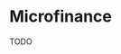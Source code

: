# Microfinance

<!--
TurnKey Lender
Encompass

https://octopusmfb.com
https://github.com/mybanco/mybanco
https://ncino.com
https://github.com/MicroPyramid/micro-finance
https://github.com/mangoO-Microfinance/mangoO-Microfinance
-->

TODO
